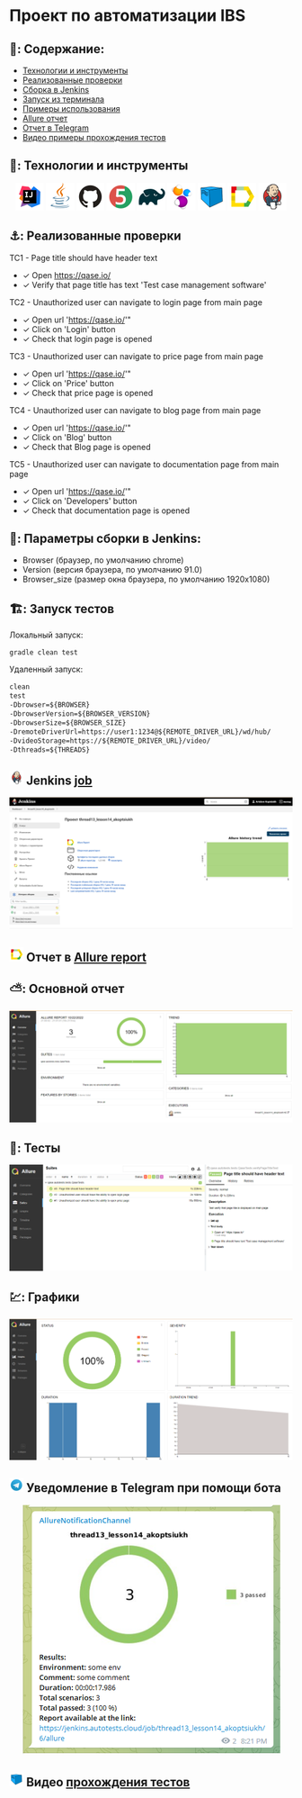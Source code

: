 # Проект по автоматизации IBS


## 🚀: Содержание:

- [Технологии и инструменты](#earth_africa-технологии-и-инструменты)
- [Реализованные проверки](#earth_africa-Реализованные-проверки)
- [Сборка в Jenkins](#earth_africa-Jenkins-job)
- [Запуск из терминала](#earth_africa-Запуск-тестов-из-терминала)
- [Примеры использования](#earth_africa-Allure-отчет)
- [Allure отчет](#earth_africa-Allure-отчет)
- [Отчет в Telegram](#earth_africa-Уведомление-в-Telegram-при-помощи-бота)
- [Видео примеры прохождения тестов](#earth_africa-Примеры-видео-о-прохождении-тестов)
  
## 🧰: Технологии и инструменты

<p align="center">
<a href="https://www.jetbrains.com/idea/"><img src="images/logo/Idea.svg" width="50" height="50"  alt="IDEA"/></a>
<a href="https://www.java.com/"><img src="images/logo/Java.svg" width="50" height="50"  alt="Java"/></a>
<a href="https://github.com/"><img src="images/logo/GitHub.svg" width="50" height="50"  alt="Github"/></a>
<a href="https://junit.org/junit5/"><img src="images/logo/Junit5.svg" width="50" height="50"  alt="JUnit 5"/></a>
<a href="https://gradle.org/"><img src="images/logo/Gradle.svg" width="50" height="50"  alt="Gradle"/></a>
<a href="https://selenide.org/"><img src="images/logo/Selenide.svg" width="50" height="50"  alt="Selenide"/></a>
<a href="https://aerokube.com/selenoid/"><img src="images/logo/Selenoid.svg" width="50" height="50"  alt="Selenoid"/></a>
<a href="https://github.com/allure-framework/allure2"><img src="images/logo/Allure.svg" width="50" height="50"  alt="Allure"/></a>
<a href="https://www.jenkins.io/"><img src="images/logo/Jenkins.svg" width="50" height="50"  alt="Jenkins"/></a>
</p>

## ⚓: Реализованные проверки

TC1 - Page title should have header text
- ✓ Open https://qase.io/
- ✓ Verify that page title has text 'Test case management software'

TC2 - Unauthorized user can navigate to login page from main page
- ✓ Open url 'https://qase.io/'"
- ✓ Click on 'Login' button
- ✓ Check that login page is opened

TC3 - Unauthorized user can navigate to price page from main page
- ✓ Open url 'https://qase.io/'"
- ✓ Click on 'Price' button
- ✓ Check that price page is opened

TC4 - Unauthorized user can navigate to blog page from main page
- ✓ Open url 'https://qase.io/'"
- ✓ Click on 'Blog' button
- ✓ Check that Blog page is opened

TC5 - Unauthorized user can navigate to documentation page from main page
- ✓ Open url 'https://qase.io/'"
- ✓ Click on 'Developers' button
- ✓ Check that documentation page is opened

## 🧙: Параметры сборки в Jenkins:

- Browser (браузер, по умолчанию chrome)
- Version (версия браузера, по умолчанию 91.0)
- Browser_size (размер окна браузера, по умолчанию 1920x1080)



## 🏗️: Запуск тестов
Локальный запуск:
```
gradle clean test
```

Удаленный запуск:
```
clean
test
-Dbrowser=${BROWSER}
-DbrowserVersion=${BROWSER_VERSION}
-DbrowserSize=${BROWSER_SIZE}
-DremoteDriverUrl=https://user1:1234@${REMOTE_DRIVER_URL}/wd/hub/
-DvideoStorage=https://${REMOTE_DRIVER_URL}/video/
-Dthreads=${THREADS}
```

## <img src="images/logo/Jenkins.svg" width="25" height="25"  alt="Jenkins"/></a> Jenkins <a target="_blank" href="https://jenkins.autotests.cloud/job/IBS_test/"> job </a>
<p align="center">
<a href="https://jenkins.autotests.cloud/job/thread13_lesson14_akoptsiukh/"><img src="images/screens/jenkins.png" alt="Jenkins"/></a>
</p>

## <img src="images/logo/Allure.svg" width="25" height="25"  alt="Allure"/></a> Отчет в <a target="_blank" href="https://jenkins.autotests.cloud/job/thread13_lesson14_akoptsiukh/allure/">Allure report</a>

## ⛅: Основной отчет
<p align="center">
<img title="Allure Overview Dashboard" src="images/screens/report.png">
</p>


## 🧪: Тесты
<p align="center">
<img title="Allure Tests" src="images/screens/tests.png">
</p>

## 💹: Графики
<p align="center">
<img title="Allure Tests" src="images/screens/chart.png">
</p>

## <img src="images/logo/Telegram.svg" width="25" height="25"  alt="Allure"/></a> Уведомление в Telegram при помощи бота

<p align="center">
<img title="Allure Overview Dashboard" src="images/screens/notif.png" >
</p>

## <img src="images/logo/Selenoid.svg" width="25" height="25" alt="Jenkins"/></a> Видео <a target="_blank" href="https://selenoid.autotests.cloud/video/fe43b9f89a795109ff4959044e6650d7.mp4"> прохождения тестов </a>
<p align="center">
<a href="https://selenoid.autotests.cloud/video/8e9067e7c60650105b93eeeee9173893.mp4"></a>
</p>
